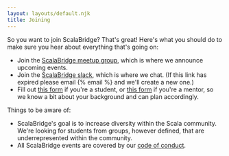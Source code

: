 ```yaml
---
layout: layouts/default.njk
title: Joining
---
```


So you want to join ScalaBridge? That's great! Here's what you should do to make sure you hear about everything that's going on:

* Join the [ScalaBridge meetup group][meetup], which is where we announce upcoming events.
* Join the [ScalaBridge slack][slack], which is where we chat. (If this link has expired please email {% email %} and we'll create a new one.)
* Fill out [this form][student-form] if you're a student, or [this form][mentor-form] if you're a mentor, so we know a bit about your background and can plan accordingly.


Things to be aware of:

* ScalaBridge's goal is to increase diversity within the Scala community. We're looking for students from groups, however defined, that are underrepresented within the community.
* All ScalaBridge events are covered by our [code of conduct][coc].

[slack]: https://scalabridge.slack.com/join/shared_invite/enQtNjI1MDA2MTExNTUyLTQ0ZGU5N2Q2MTI5NjE0MDIzYmMxYzU0ODE3MjkzY2M4Y2RmNTBjYjkyYzQ1ZGViZDk3ODAyZDc0ZGU5YWRjNDc
[student-form]: https://docs.google.com/forms/d/e/1FAIpQLSe-1thDrpDMvHttzbZ1lEetDP4lkvf025wJCkxT9jyoJDNBuw/viewform
[mentor-form]: https://docs.google.com/forms/d/e/1FAIpQLScOaEfBrpxKDvsoGxjIM9RPDiTPtyJEb-DDZ4UItX22vDx7JA/viewform
[meetup]: https://www.meetup.com/ScalaBridge-London/
[coc]: https://scalabridge.org/code-of-conduct
